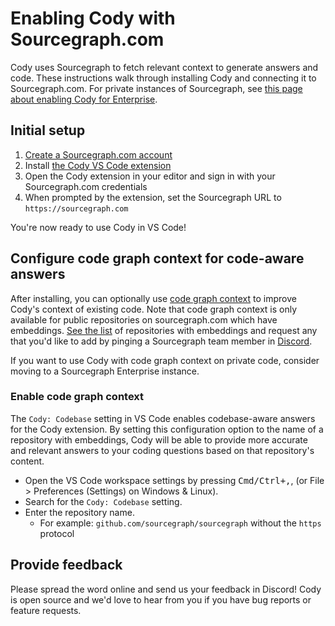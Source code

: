 # Enabling Cody with Sourcegraph.com

Cody uses Sourcegraph to fetch relevant context to generate answers and code. These instructions walk through installing Cody and connecting it to Sourcegraph.com. For private instances of Sourcegraph, see [this page about enabling Cody for Enterprise](enabling_cody_enterprise.md).

## Initial setup

1. [Create a Sourcegraph.com account](https://sourcegraph.com/sign-up)
2. Install [the Cody VS Code extension](https://marketplace.visualstudio.com/items?itemName=sourcegraph.cody-ai)
3. Open the Cody extension in your editor and sign in with your Sourcegraph.com credentials
4. When prompted by the extension, set the Sourcegraph URL to `https://sourcegraph.com`

You're now ready to use Cody in VS Code!

## Configure code graph context for code-aware answers

After installing, you can optionally use [code graph context](code_graph_context.md) to improve Cody's context of existing code. Note that code graph context is only available for public repositories on sourcegraph.com which have embeddings. [See the list](../embedded-repos.md) of repositories with embeddings and request any that you'd like to add by pinging a Sourcegraph team member in [Discord](https://discord.gg/8wJF5EdAyA).

If you want to use Cody with code graph context on private code, consider moving to a Sourcegraph Enterprise instance.

### Enable code graph context

The `Cody: Codebase` setting in VS Code enables codebase-aware answers for the Cody extension. By setting this configuration option to the name of a repository with embeddings, Cody will be able to provide more accurate and relevant answers to your coding questions based on that repository's content.

- Open the VS Code workspace settings by pressing <kbd>Cmd/Ctrl+,</kbd>, (or File > Preferences (Settings) on Windows & Linux).
- Search for the `Cody: Codebase` setting.
- Enter the repository name.
  - For example: `github.com/sourcegraph/sourcegraph` without the `https` protocol

## Provide feedback

Please spread the word online and send us your feedback in Discord! Cody is open source and we'd love to hear from you if you have bug reports or feature requests.
